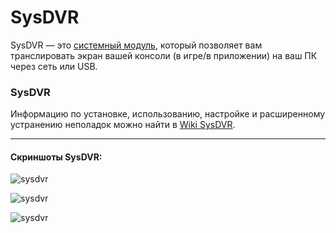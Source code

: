 # SysDVR

SysDVR — это [системный модуль](index.md#terminologies), который позволяет вам транслировать экран вашей консоли (в игре/в приложении) на ваш ПК через сеть или USB.

### **SysDVR**

Информацию по установке, использованию, настройке и расширенному устранению неполадок можно найти в [Wiki SysDVR](https://github.com/exelix11/SysDVR/wiki).

-----

#### Скриншоты SysDVR:

![sysdvr](img/sysdvr1.png)

![sysdvr](img/sysdvr2.png)

![sysdvr](img/sysdvr3.png)
